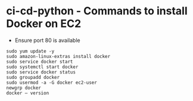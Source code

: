 # ci-cd-python - Commands to install Docker on EC2 
- Ensure port 80 is available
```
sudo yum update -y
sudo amazon-linux-extras install docker
sudo service docker start
sudo systemctl start docker
sudo service docker status
sudo groupadd docker
sudo usermod -a -G docker ec2-user
newgrp docker
docker — version
```